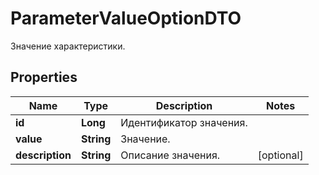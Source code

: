 

# ParameterValueOptionDTO

Значение характеристики.

## Properties

Name | Type | Description | Notes
------------ | ------------- | ------------- | -------------
**id** | **Long** | Идентификатор значения. | 
**value** | **String** | Значение. | 
**description** | **String** | Описание значения. |  [optional]




